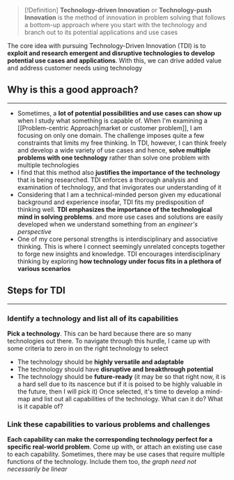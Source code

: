 >[!Definition]
>**Technology-driven Innovation** or **Technology-push Innovation** is the method of innovation in problem solving that follows a bottom-up approach where you start with the technology and branch out to its potential applications and use cases

The core idea with pursuing Technology-Driven Innovation (TDI) is to **exploit and research emergent and disruptive technologies to develop potential use cases and applications**. With this, we can drive added value and address customer needs using technology

## Why is this a good approach?
****
- Sometimes, a **lot of potential possibilities and use cases can show up** when I study what something is capable of. When I'm examining a [[Problem-centric Approach|market or customer problem]], I am focusing on only one domain. The challenge imposes quite a few constraints that limits my free thinking. In TDI, however, I can think freely and develop a wide variety of use cases and hence, **solve multiple problems with one technology** rather than solve one problem with multiple technologies
- I find that this method also **justifies the importance of the technology** that is being researched. TDI enforces a thorough analysis and examination of technology, and that invigorates our understanding of it
- Considering that I am a technical-minded person given my educational background and experience insofar, TDI fits my predisposition of thinking well. **TDI emphasizes the importance of the technological mind in solving problems**. and more use cases and solutions are easily developed when we understand something from an *engineer's perspective*
- One of my core personal strengths is interdisciplinary and associative thinking. This is where I connect seemingly unrelated concepts together to forge new insights and knowledge. TDI encourages interdisciplinary thinking by exploring **how technology under focus fits in a plethora of various scenarios**


## Steps for TDI
****
### Identify a technology and list all of its capabilities

**Pick a technology**. This can be hard because there are so many technologies out there. To navigate through this hurdle, I came up with some criteria to zero in on the right technology to select
- The technology should be **highly versatile and adaptable**
- The technology should have **disruptive and breakthrough potential** 
- The technology should be **future-ready** (it may be so that right now, it is a hard sell due to its nascence but if it is poised to be highly valuable in the future, then I will pick it)
Once selected, it's time to develop a mind-map and list out all capabilities of the technology. What can it do? What is it capable of?

### Link these capabilities to various problems and challenges

**Each capability can make the corresponding technology perfect for a specific real-world problem**. Come up with, or attach an existing use case to each capability. Sometimes, there may be use cases that require multiple functions of the technology. Include them too, *the graph need not necessarily be linear*